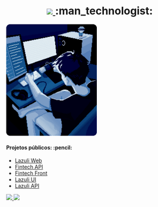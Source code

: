 <h1 align="center">
	<a href="https://git.io/typing-svg">
		<img src="https://readme-typing-svg.herokuapp.com?font=Fira+Code&weight=500&size=22&pause=1000&color=F70000&vCenter=true&random=false&width=435&lines=Oi%2C+sou+o+Liberato"/>
	</a>
	:man_technologist:
</h1>

<img height="300" src="assets/dev.gif"/>

<h4>
	Projetos públicos: :pencil:
</h4>
<ul>
	<li>
		<a href="https://github.com/liberatov13/lazuli-web" target="_blank">
			Lazuli Web
		</a>
	</li>
	<li>
		<a href="https://github.com/liberatov13/fintech-back-end" target="_blank">
			Fintech API
		</a>
	</li>
	<li>
		<a href="https://github.com/liberatov13/fintech-front-end" target="_blank">
			Fintech Front
		</a>
	</li>
	<li>
		<a href="https://github.com/LZL-Tech/lazuli-ui" target="_blank">
			Lazuli UI
		</a>
	</li>
	<li>
		<a href="https://github.com/LZL-Tech/lazuli-api" target="_blank">
			Lazuli API
		</a>
	</li>
</ul>

<div>
	<a href="https://github.com/liberatov13">
		<img height="180em" src="https://github-readme-stats.vercel.app/api?username=liberatov13&show_icons=true&theme=tokyonight&include_all_commits=true&count_private=true"/>
		<img height="180em" src="https://github-readme-stats.vercel.app/api/top-langs/?username=liberatov13&layout=compact&langs_count=6&theme=tokyonight"/>
	</a>
</div>

<!--
**liberatov13/liberatov13** is a ✨ _special_ ✨ repository because its `README.md` (this file) appears on your GitHub profile.

Here are some ideas to get you started:

- 🔭 I’m currently working on ...
- 🌱 I’m currently learning ...
- 👯 I’m looking to collaborate on ...
- 🤔 I’m looking for help with ...
- 💬 Ask me about ...
- 📫 How to reach me: ...
- 😄 Pronouns: ...
- ⚡ Fun fact: ...
-->
